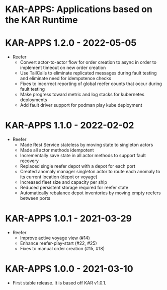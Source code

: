<!--
# Copyright IBM Corporation 2020,2021
#
# Licensed under the Apache License, Version 2.0 (the "License");
# you may not use this file except in compliance with the License.
# You may obtain a copy of the License at
#
#     http://www.apache.org/licenses/LICENSE-2.0
#
# Unless required by applicable law or agreed to in writing, software
# distributed under the License is distributed on an "AS IS" BASIS,
# WITHOUT WARRANTIES OR CONDITIONS OF ANY KIND, either express or implied.
# See the License for the specific language governing permissions and
# limitations under the License.
-->

# KAR-APPS: Applications based on the KAR Runtime

# KAR-APPS 1.2.0 - 2022-05-05
+ Reefer
   + Convert actor-to-actor flow for order creation to async in order to implement timeout on new order creation
   + Use TailCalls to eliminate replicated messages during fault testing and eliminate need for idempotence checks
   + Fixes to incorrect reporting of global reefer counts that occur during fault testing
   + Make progress toward metric and log stacks for kubernetes deployments
   + Add fault driver support for podman play kube deployment

# KAR-APPS 1.1.0 - 2022-02-02
+ Reefer
   + Made Rest Service stateless by moving state to singleton actors
   + Made all actor methods idempotent
   + Incrementally save state in all actor methods to support fault recovery
   + Replaced single reefer depot with a depot for each port
   + Created anomaly manager singleton actor to route each anomaly to its current location (depot or voyage)
   + Increased fleet size and capacity per ship
   + Reduced persistent storage required for reefer state
   + Automatically rebalance depot inventories by moving empty reefers between ports

# KAR-APPS 1.0.1 - 2021-03-29
+ Reefer
   + Improve active voyage view (#14)
   + Enhance reefer-play-start (#22, #25)
   + Fixes to manual order creation (#15, #18)

# KAR-APPS 1.0.0 - 2021-03-10
+ First stable release. It is based off KAR v1.0.1.

